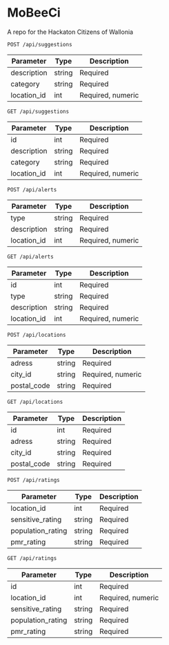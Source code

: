 # MoBeeCi
A repo for the Hackaton Citizens of Wallonia

``POST /api/suggestions``

| Parameter | Type | Description | 
| --------- | ---- | ----------- | 
| description        | string  | Required |
| category        | string  | Required |
| location_id        | int  | Required, numeric |

``GET /api/suggestions``

| Parameter | Type | Description | 
| --------- | ---- | ----------- | 
| id        | int  | Required |
| description        | string  | Required |
| category        | string  | Required |
| location_id        | int  | Required, numeric |

``POST /api/alerts``

| Parameter | Type | Description | 
| --------- | ---- | ----------- | 
| type        | string  | Required |
| description        | string  | Required |
| location_id        | int  | Required, numeric |

``GET /api/alerts``

| Parameter | Type | Description | 
| --------- | ---- | ----------- | 
| id        | int  | Required |
| type        | string  | Required |
| description        | string  | Required |
| location_id        | int  | Required, numeric |

``POST /api/locations``

| Parameter | Type | Description | 
| --------- | ---- | ----------- | 
| adress        | string  | Required |
| city_id        | string  | Required, numeric |
| postal_code        | string  | Required |

``GET /api/locations``

| Parameter | Type | Description | 
| --------- | ---- | ----------- | 
| id        | int  | Required |
| adress        | string  | Required |
| city_id        | string  | Required |
| postal_code        | string  | Required |

``POST /api/ratings``

| Parameter | Type | Description | 
| --------- | ---- | ----------- | 
| location_id        | int  | Required |
| sensitive_rating      | string  | Required |
| population_rating        | string  | Required |
| pmr_rating        | string  | Required |

``GET /api/ratings``

| Parameter | Type | Description | 
| --------- | ---- | ----------- | 
| id        | int  | Required |
| location_id        | int  | Required, numeric |
| sensitive_rating      | string  | Required |
| population_rating        | string  | Required |
| pmr_rating        | string  | Required |